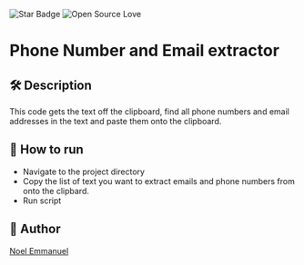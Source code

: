 ![Star Badge](https://img.shields.io/static/v1?label=%F0%9F%8C%9F&message=If%20Useful&style=style=flat&color=BC4E99)
![Open Source Love](https://badges.frapsoft.com/os/v1/open-source.svg?v=103)

# Phone Number and Email extractor

## 🛠️ Description

This code gets the text off the clipboard, find all phone numbers and email addresses in the text and paste them onto the clipboard. 

 
## 🌟 How to run

- Navigate to the project directory
- Copy the list of text you want to extract emails and phone numbers from onto the clipbard.
- Run script


## 🤖 Author

[Noel Emmanuel](https://github.com/De-pitcher)
